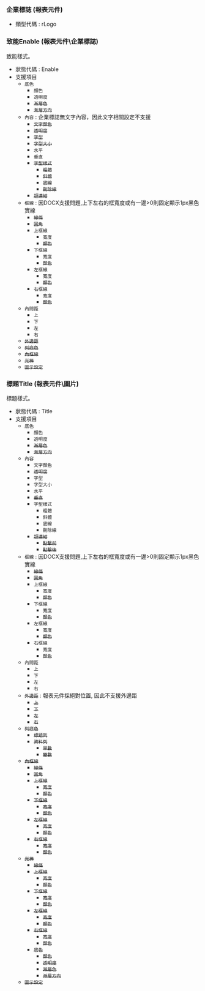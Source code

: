 ### <div id="rlogo">企業標誌 <path>(報表元件)</path></div>
* 類型代碼 : rLogo

### <div id="rlogo_enable">致能Enable <path>(報表元件\企業標誌)</path></div>
致能樣式。

* 狀態代碼 : Enable
* 支援項目
	* `底色`
		* `顏色`
		* `透明度`
		* ~~`漸層色`~~
		* ~~`漸層方向`~~
	* `內容` : 企業標誌無文字內容，因此文字相關設定不支援
		* ~~`文字顏色`~~
		* ~~`透明度`~~
		* ~~`字型`~~
		* ~~`字型大小`~~
		* `水平`
		* `垂直`
		* ~~`字型樣式`~~
			* ~~`粗體`~~
			* ~~`斜體`~~
			* ~~`底線`~~
			* ~~`刪除線`~~
		* ~~`超連結`~~
	* `框線` : 因DOCX支援問題,上下左右的框寬度或有一邊>0則固定顯示1px黑色實線
		* ~~`線條`~~
		* ~~`圓角`~~
		* `上框線`
			* `寬度`
			* ~~`顏色`~~
		* `下框線`
			* `寬度`
			* ~~`顏色`~~
		* `左框線`
			* `寬度`
			* ~~`顏色`~~
		* `右框線`
			* `寬度`
			* ~~`顏色`~~
	* `內間距`
		* `上`
		* `下`
		* `左`
		* `右`
	* ~~`外邊距`~~
	* ~~`列底色`~~
	* ~~`內框線`~~
	* ~~`光棒`~~
	* ~~`圖示設定`~~

### <div id="rlogo_title">標題Title <path>(報表元件\圖片)</path></div>
標題樣式。

* 狀態代碼 : Title
* 支援項目
	* `底色`
		* `顏色`
		* `透明度`
		* ~~`漸層色`~~
		* ~~`漸層方向`~~
	* `內容`
		* `文字顏色`
		* ~~`透明度`~~
		* `字型`
		* `字型大小`
		* `水平`
		* ~~`垂直`~~
		* `字型樣式`
			* `粗體`
			* `斜體`
			* `底線`
			* `刪除線`
		* ~~`超連結`~~
			* ~~`點擊前`~~
			* ~~`點擊後`~~
	* `框線` : 因DOCX支援問題,上下左右的框寬度或有一邊>0則固定顯示1px黑色實線
		* ~~`線條`~~
		* ~~`圓角`~~
		* `上框線`
			* `寬度`
			* ~~`顏色`~~
		* `下框線`
			* `寬度`
			* ~~`顏色`~~
		* `左框線`
			* `寬度`
			* ~~`顏色`~~
		* `右框線`
			* `寬度`
			* ~~`顏色`~~
	* `內間距`
		* `上`
		* `下`
		* `左`
		* `右`
	* ~~`外邊距`~~ : 報表元件採絕對位置, 因此不支援外邊距
		* ~~`上`~~
		* ~~`下`~~
		* ~~`左`~~
		* ~~`右`~~
	* ~~`列底色`~~
		* ~~`標題列`~~
		* ~~`資料列`~~
			* ~~`單數`~~
			* ~~`雙數`~~
	* ~~`內框線`~~
		* ~~`線條`~~
		* ~~`圓角`~~
		* ~~`上框線`~~
			* ~~`寬度`~~
			* ~~`顏色`~~
		* ~~`下框線`~~
			* ~~`寬度`~~
			* ~~`顏色`~~
		* ~~`左框線`~~
			* ~~`寬度`~~
			* ~~`顏色`~~
		* ~~`右框線`~~
			* ~~`寬度`~~
			* ~~`顏色`~~
	* ~~`光棒`~~
		* ~~`線條`~~
		* ~~`上框線`~~
			* ~~`寬度`~~
			* ~~`顏色`~~
		* ~~`下框線`~~
			* ~~`寬度`~~
			* ~~`顏色`~~
		* ~~`左框線`~~
			* ~~`寬度`~~
			* ~~`顏色`~~
		* ~~`右框線`~~
			* ~~`寬度`~~
			* ~~`顏色`~~
		* ~~`底色`~~
			* ~~`顏色`~~
			* ~~`透明度`~~
			* ~~`漸層色`~~
			* ~~`漸層方向`~~
	* ~~`圖示設定`~~

